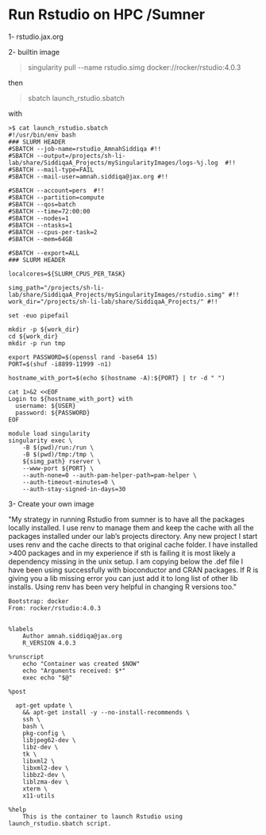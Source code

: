 # Run Rstudio on HPC /Sumner 

1- rstudio.jax.org 

2- builtin image 

> singularity pull --name rstudio.simg docker://rocker/rstudio:4.0.3

then

> sbatch launch_rstudio.sbatch

with 
```
>$ cat launch_rstudio.sbatch
#!/usr/bin/env bash
### SLURM HEADER
#SBATCH --job-name=rstudio_AmnahSiddiqa #!!
#SBATCH --output=/projects/sh-li-lab/share/SiddiqaA_Projects/mySingularityImages/logs-%j.log  #!!
#SBATCH --mail-type=FAIL
#SBATCH --mail-user=amnah.siddiqa@jax.org #!!

#SBATCH --account=pers  #!!
#SBATCH --partition=compute
#SBATCH --qos=batch
#SBATCH --time=72:00:00
#SBATCH --nodes=1
#SBATCH --ntasks=1
#SBATCH --cpus-per-task=2
#SBATCH --mem=64GB

#SBATCH --export=ALL
### SLURM HEADER

localcores=${SLURM_CPUS_PER_TASK}

simg_path="/projects/sh-li-lab/share/SiddiqaA_Projects/mySingularityImages/rstudio.simg" #!!
work_dir="/projects/sh-li-lab/share/SiddiqaA_Projects/" #!!

set -euo pipefail

mkdir -p ${work_dir}
cd ${work_dir}
mkdir -p run tmp

export PASSWORD=$(openssl rand -base64 15)
PORT=$(shuf -i8899-11999 -n1)

hostname_with_port=$(echo $(hostname -A):${PORT} | tr -d " ")

cat 1>&2 <<EOF
Login to ${hostname_with_port} with
  username: ${USER}
  password: ${PASSWORD}
EOF

module load singularity
singularity exec \
    -B $(pwd)/run:/run \
    -B $(pwd)/tmp:/tmp \
    ${simg_path} rserver \
    --www-port ${PORT} \
    --auth-none=0 --auth-pam-helper-path=pam-helper \
    --auth-timeout-minutes=0 \
    --auth-stay-signed-in-days=30 
```

3- Create your own image

"My strategy in running Rstudio from sumner is to have all the packages locally installed. I use renv to manage them and keep the cache with all the packages installed under our lab’s projects directory. Any new project I start uses renv and the cache directs to that original cache folder. I have installed >400 packages and in my experience if sth is failing it is most likely a dependency missing in the unix setup. I am copying below the .def file I have been using successfully with bioconductor and CRAN packages. If R is giving you a lib missing error you can just add it to long list of other lib installs. Using renv has been very helpful in changing R versions too."

```
Bootstrap: docker
From: rocker/rstudio:4.0.3


%labels
    Author amnah.siddiqa@jax.org
    R_VERSION 4.0.3

%runscript
    echo "Container was created $NOW"
    echo "Arguments received: $*"
    exec echo "$@"

%post

  apt-get update \
    && apt-get install -y --no-install-recommends \
    ssh \
    bash \
    pkg-config \
    libjpeg62-dev \
    libz-dev \
    tk \
    libxml2 \
    libxml2-dev \
    libbz2-dev \
    liblzma-dev \
    xterm \
    x11-utils

%help
    This is the container to launch Rstudio using launch_rstudio.sbatch script. 
    
```



